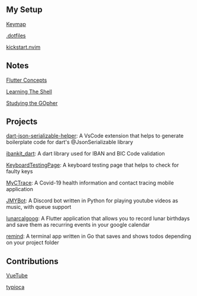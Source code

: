 ## My Setup

[Keymap](https://github.com/DanWlker/keymap)

[.dotfiles](https://github.com/DanWlker/.dotfiles)

[kickstart.nvim](https://github.com/DanWlker/kickstart.nvim)

## Notes

[Flutter Concepts](https://github.com/DanWlker/flutter_concepts)

[Learning The Shell](https://github.com/DanWlker/learning_the_shell)

[Studying the GOpher](https://github.com/DanWlker/studying_the_GOpher)

## Projects

[dart-json-serializable-helper](https://github.com/DanWlker/dart-json-serializable-helper): A VsCode extension that helps to generate boilerplate code for dart's @JsonSerializable library

[ibankit_dart](https://github.com/DanWlker/ibankit_dart): A dart library used for IBAN and BIC Code validation

[KeyboardTestingPage](https://github.com/DanWlker/KeyboardTestingPage): A keyboard testing page that helps to check for faulty keys

[MyCTrace](https://github.com/DanWlker/MyCTrace): A Covid-19 health information and contact tracing mobile application

[JMYBot](https://github.com/DanWlker/JMYBot): A Discord bot written in Python for playing youtube videos as music, with queue support

[lunarcalgoog](https://github.com/DanWlker/lunarcalgoog): A Flutter application that allows you to record lunar birthdays and save them as recurring events in your google calendar

[remind](https://github.com/DanWlker/remind): A terminal app written in Go that saves and shows todos depending on your project folder

## Contributions

[VueTube](https://github.com/VueTubeApp/VueTube)

[typioca](https://github.com/bloznelis/typioca)
